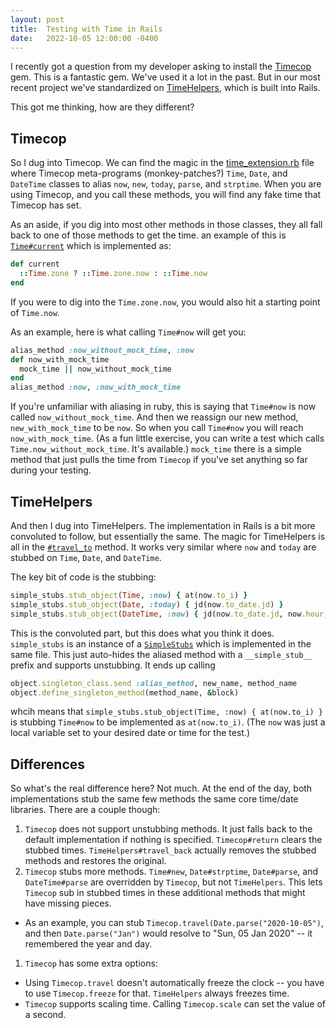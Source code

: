 ```yaml
---
layout: post
title:  Testing with Time in Rails
date:   2022-10-05 12:00:00 -0400
---
```


I recently got a question from my developer asking to install the [Timecop](https://github.com/travisjeffery/timecop) gem. 
This is a fantastic gem. 
We've used it a lot in the past. 
But in our most recent project we've standardized on [TimeHelpers](https://api.rubyonrails.org/classes/ActiveSupport/Testing/TimeHelpers.html), which is built into Rails.

This got me thinking, how are they different? 

## Timecop

So I dug into Timecop. We can find the magic in the [time_extension.rb](https://github.com/travisjeffery/timecop/blob/master/lib/timecop/time_extensions.rb)
file where Timecop meta-programs (monkey-patches?) `Time`, `Date`, and `DateTime` classes to alias `now`, `new`, `today`, `parse`, and `strptime`. 
When you are using Timecop, and you call these methods, you will find any fake time that Timecop has set.

As an aside, if you dig into most other methods in those classes, they all fall back to one of those methods to get the time. 
an example of this is [`Time#current`](https://github.com/rails/rails/blob/8015c2c2cf5c8718449677570f372ceb01318a32/activesupport/lib/active_support/core_ext/time/calculations.rb#L39)
which is implemented as:

```ruby
def current
  ::Time.zone ? ::Time.zone.now : ::Time.now
end
```
If you were to dig into the `Time.zone.now`, you would also hit a starting point of `Time.now`. 

As an example, here is what calling `Time#now` will get you:

```ruby
alias_method :now_without_mock_time, :now
def now_with_mock_time
  mock_time || now_without_mock_time
end
alias_method :now, :now_with_mock_time
```
If you're unfamiliar with aliasing in ruby, this is saying that `Time#now` is now called `now_without_mock_time`.
And then we reassign our new method, `new_with_mock_time` to be `now`. So when you call `Time#now` you will reach `now_with_mock_time`.
(As a fun little exercise, you can write a test which calls `Time.now_without_mock_time`. It's available.)
`mock_time` there is a simple method that just pulls the time from `Timecop` if you've set anything so far during your testing. 


## TimeHelpers

And then I dug into TimeHelpers. The implementation in Rails is a bit more convoluted to follow, but essentially the same. 
The magic for TimeHelpers is all in the [`#travel_to`](https://github.com/rails/rails/blob/48661542a2607d55f436438fe21001d262e61fec/activesupport/lib/active_support/testing/time_helpers.rb#L113)
method. It works very similar where `now` and `today` are stubbed on `Time`, `Date`, and `DateTime`.

The key bit of code is the stubbing:
```ruby
simple_stubs.stub_object(Time, :now) { at(now.to_i) }
simple_stubs.stub_object(Date, :today) { jd(now.to_date.jd) }
simple_stubs.stub_object(DateTime, :now) { jd(now.to_date.jd, now.hour, now.min, now.sec, Rational(now.utc_offset, 86400)) }
```
This is the convoluted part, but this does what you think it does. `simple_stubs` is an instance of a [`SimpleStubs`](https://github.com/rails/rails/blob/48661542a2607d55f436438fe21001d262e61fec/activesupport/lib/active_support/testing/time_helpers.rb#L10)
which is implemented in the same file. This just auto-hides the aliased method with a `__simple_stub__` prefix and supports unstubbing.
It ends up calling 
```ruby
object.singleton_class.send :alias_method, new_name, method_name
object.define_singleton_method(method_name, &block)
```
whcih means that `simple_stubs.stub_object(Time, :now) { at(now.to_i) }` is stubbing `Time#now` to be implemented as `at(now.to_i)`.
(The `now` was just a local variable set to your desired date or time for the test.)

## Differences

So what's the real difference here? Not much. At the end of the day, both implementations stub the same few methods the same core time/date libraries. 
There are a couple though:

1. `Timecop` does not support unstubbing methods. It just falls back to the default implementation if nothing is specified. 
`Timecop#return` clears the stubbed times. 
`TimeHelpers#travel_back` actually removes the stubbed methods and restores the original.
1. `Timecop` stubs more methods. `Time#new`, `Date#strptime`, `Date#parse`, and `DateTime#parse` are overridden by `Timecop`, but not `TimeHelpers`. 
This lets `Timecop` sub in stubbed times in these additional methods that might have missing pieces. 
* As an example, you can stub `Timecop.travel(Date.parse("2020-10-05")`, and then `Date.parse("Jan")` would resolve to "Sun, 05 Jan 2020" -- it remembered the year and day.
1. `Timecop` has some extra options:
* Using `Timecop.travel` doesn't automatically freeze the clock -- you have to use `Timecop.freeze` for that. `TimeHelpers` always freezes time.
* `Timecop` supports scaling time. Calling `Timecop.scale` can set the value of a second. 





